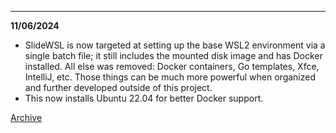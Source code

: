 
---

**11/06/2024**

- SlideWSL is now targeted at setting up the base WSL2 environment
  via a single batch file; it still includes the mounted disk
  image and has Docker installed. All else was removed: Docker
  containers, Go templates, Xfce, IntelliJ, etc.
  Those things can be much more powerful when organized and
  further developed outside of this project.
- This now installs Ubuntu 22.04 for better Docker support.

[Archive](https://github.com/davehasagithub/slidewsl/blob/53a49ae6cadcb2d84d54560a46622e36d4f0b6a4/CHANGELOG.md)
